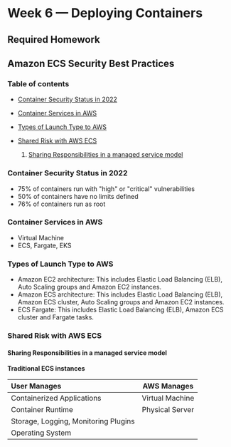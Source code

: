 # Week 6 — Deploying Containers

## Required Homework 

## Amazon ECS Security Best Practices

### Table of contents
- [Container Security Status in 2022](#ContainerSecurityStatusin2022)

- [Container Services in AWS](#ContainerServicesinAWS)

- [Types of Launch Type to AWS](#TypesofLaunchTypetoAWS)

- [Shared Risk with AWS ECS](#SharedRiskwithAWSECS)
    1. [Sharing Responsibilities in a managed service model](#SharingResponsibilitiesinamanagedservicemodel)

### Container Security Status in 2022 <a name="ContainerSecurityStatusin2022"></a>

- 75% of containers run with "high" or "critical" vulnerabilities
- 50% of containers have no limits defined
- 76% of containers run as root

### Container Services in AWS <a name="ContainerServicesinAWS"></a>

-	Virtual Machine
-	ECS, Fargate, EKS

### Types of Launch Type to AWS <a name="TypesofLaunchTypetoAWS"></a>

- Amazon EC2 architecture: This includes Elastic Load Balancing (ELB), Auto Scaling groups and Amazon EC2 instances.
-	Amazon ECS architecture: This includes Elastic Load Balancing (ELB), Amazon ECS cluster, Auto Scaling groups and Amazon EC2 instances.
-	ECS Fargate: This includes Elastic Load Balancing (ELB), Amazon ECS cluster and Fargate tasks.

### Shared Risk with AWS ECS <a name="SharedRiskwithAWSECS"></a>

#### Sharing Responsibilities in a managed service model <a name="SharingResponsibilitiesinamanagedservicemodel"></a>

**Traditional ECS instances**

| **User Manages**     | **AWS Manages** | 
| :---        |    :----:   |          
|Containerized Applications      | Virtual Machine       | 
|Container Runtime  | Physical Server        | 
|Storage, Logging, Monitoring Plugins      |        | 
|Operating System |         | 

